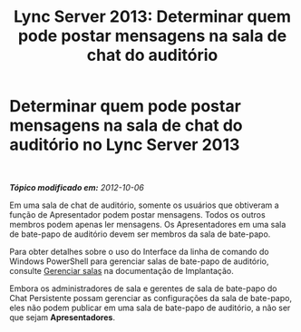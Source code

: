 ﻿---
title: "Lync Server 2013: Determinar quem pode postar mensagens na sala de chat do auditório"
TOCTitle: Determinar quem pode postar mensagens na sala de chat do auditório
ms:assetid: 26168d3e-362c-4c34-9693-21301f151166
ms:mtpsurl: https://technet.microsoft.com/pt-br/library/JJ215873(v=OCS.15)
ms:contentKeyID: 49306167
ms.date: 05/19/2016
mtps_version: v=OCS.15
ms.translationtype: HT
---

# Determinar quem pode postar mensagens na sala de chat do auditório no Lync Server 2013

 

_**Tópico modificado em:** 2012-10-06_

Em uma sala de chat de auditório, somente os usuários que obtiveram a função de Apresentador podem postar mensagens. Todos os outros membros podem apenas ler mensagens. Os Apresentadores em uma sala de bate-papo de auditório devem ser membros da sala de bate-papo.

Para obter detalhes sobre o uso do Interface da linha de comando do Windows PowerShell para gerenciar salas de bate-papo de auditório, consulte [Gerenciar salas](manage-rooms.md) na documentação de Implantação.

Embora os administradores de sala e gerentes de sala de bate-papo do Chat Persistente possam gerenciar as configurações da sala de bate-papo, eles não podem publicar em uma sala de bate-papo de auditório, a não ser que sejam **Apresentadores**.

